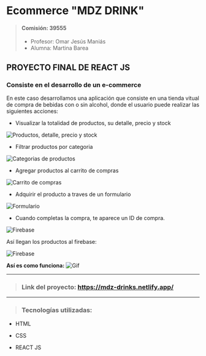# Ecommerce "MDZ DRINK"
> #### Comisión: 39555
>
> - Profesor: Omar Jesús Maniás
> - Alumna: Martina Barea

## PROYECTO FINAL DE REACT JS
### Consiste en el desarrollo de un e-commerce
En este caso desarrollamos una aplicación que consiste en una tienda vitual de compra de bebidas con o sin alcohol, donde el usuario puede realizar las siguientes acciones:

* Visualizar la totalidad de productos, su detalle, precio y stock

![Productos, detalle, precio y stock](images/1.jpg)

* Filtrar productos por categoria 

![Categorias de productos](images/2.jpg)

* Agregar productos al carrito de compras

![Carrito de compras](images/3.jpg)

* Adquirir el producto a traves de un formulario

![Formulario](images/form1.jpg)

* Cuando completas la compra, te aparece un ID de compra.

![Firebase](images/Form.jpg)


Así llegan los productos al firebase: 

![Firebase](images/Firebase.jpg)


**Así es como funciona:**
![Gif](images/gif.gif)

---

> ### Link del proyecto: https://mdz-drinks.netlify.app/

---
> ### **Tecnologías utilizadas:**
* HTML 

* CSS 

* REACT JS 



